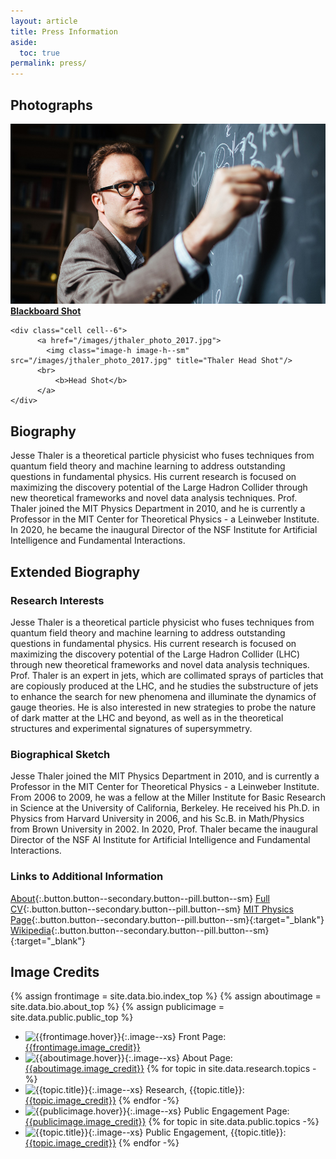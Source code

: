 ```yaml
---
layout: article
title: Press Information
aside:
  toc: true
permalink: press/
---
```


## Photographs

<div class="grid-container">
  <div class="grid grid--py-3">
    <div class="cell cell--6">
          <a href="/images/jthaler_mit_spotlight.jpg">
            <img class="image-h image-h--sm" src="/images//jthaler_mit_spotlight.jpg" title="Thaler Blackboard Shot"/>
          <br>
              <b>Blackboard Shot</b>
          </a>
    </div>
    
    <div class="cell cell--6">
          <a href="/images/jthaler_photo_2017.jpg">
            <img class="image-h image-h--sm" src="/images/jthaler_photo_2017.jpg" title="Thaler Head Shot"/>
          <br>
              <b>Head Shot</b>
          </a>
    </div>
  </div>
</div>


##   Biography

Jesse Thaler is a theoretical particle physicist who fuses techniques from quantum field theory and machine learning to address outstanding questions in fundamental physics.  His current research is focused on maximizing the discovery potential of the Large Hadron Collider through new theoretical frameworks and novel data analysis techniques. Prof. Thaler joined the MIT Physics Department in 2010, and he is currently a Professor in the MIT Center for Theoretical Physics - a Leinweber Institute. In 2020, he became the inaugural Director of the NSF Institute for Artificial Intelligence and Fundamental Interactions.

## Extended Biography

### Research Interests

Jesse Thaler is a theoretical particle physicist who fuses techniques from quantum field theory and machine learning to address outstanding questions in fundamental physics.  His current research is focused on maximizing the discovery potential of the Large Hadron Collider (LHC) through new theoretical frameworks and novel data analysis techniques.  Prof. Thaler is an expert in jets, which are collimated sprays of particles that are copiously produced at the LHC, and he studies the substructure of jets to enhance the search for new phenomena and illuminate the dynamics of gauge theories.  He is also interested in new strategies to probe the nature of dark matter at the LHC and beyond, as well as in the theoretical structures and experimental signatures of supersymmetry.

### Biographical Sketch

Jesse Thaler joined the MIT Physics Department in 2010, and is currently a Professor in the MIT Center for Theoretical Physics - a Leinweber Institute.  From 2006 to 2009, he was a fellow at the Miller Institute for Basic Research in Science at the University of California, Berkeley.  He received his Ph.D. in Physics from Harvard University in 2006, and his Sc.B. in Math/Physics from Brown University in 2002.   In 2020, Prof. Thaler became the inaugural Director of the NSF AI Institute for Artificial Intelligence and Fundamental Interactions.

### Links to Additional Information

[About](/about){:.button.button--secondary.button--pill.button--sm}
[Full CV](/cv){:.button.button--secondary.button--pill.button--sm}
[MIT Physics Page](https://web.mit.edu/physics/people/faculty/thaler_jesse.html){:.button.button--secondary.button--pill.button--sm}{:target="_blank"}
[Wikipedia](https://en.wikipedia.org/wiki/Jesse_Thaler){:.button.button--secondary.button--pill.button--sm}{:target="_blank"}

## Image Credits

{% assign frontimage = site.data.bio.index_top %}
{% assign aboutimage = site.data.bio.about_top %}
{% assign publicimage = site.data.public.public_top %}

  * ![{{frontimage.hover}}]({{frontimage.image}}){:.image--xs} Front Page: [{{frontimage.image_credit}}]({{frontimage.image_url}})
  * ![{{aboutimage.hover}}]({{aboutimage.image}}){:.image--xs} About Page: [{{aboutimage.image_credit}}]({{aboutimage.image_url}})
{% for topic in site.data.research.topics -%}
  * ![{{topic.title}}]({{topic.image}}){:.image--xs} Research, {{topic.title}}: [{{topic.image_credit}}]({{topic.image_url}})
{% endfor -%}
  * ![{{publicimage.hover}}]({{publicimage.image}}){:.image--xs} Public Engagement Page: [{{publicimage.image_credit}}]({{publicimage.image_url}})
{% for topic in site.data.public.topics -%}
  * ![{{topic.title}}]({{topic.image}}){:.image--xs} Public Engagement, {{topic.title}}: [{{topic.image_credit}}]({{topic.image_url}})
{% endfor -%}
